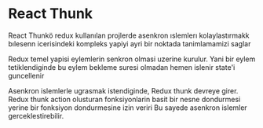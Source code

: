 # React Thunk

React Thunkö redux kullanılan projlerde asenkron ıslemlerı
kolaylastırmakk bılesenn icerisindeki kompleks yapiyi ayri bir noktada tanimlamamizi saglar

Redux temel yapisi eylemlerin senkron olmasi uzerine kurulur. Yani bir eylem tetiklendiginde bu eylem bekleme suresi olmadan hemen islenir state'i guncellenir

Asenkron islemlerle ugrasmak istendiginde, Redux thunk devreye girer. Redux thunk action olusturan fonksiyonlarin basit bir nesne dondurmesi yerine bir fonksiyon dondurmesine izin veriri Bu sayede asenkron islemler gerceklestirebilir.
